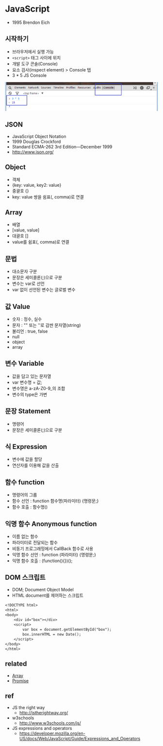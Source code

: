 # JavaScript

* 1995 Brendon Eich

## 시작하기
* 브라우저에서 실행 가능
* `<script>` 태그 사이에 위치
* 개발 도구 콘솔(Console)
* 요소 검사(inspect element) > Console 탭
* 3 * 5 JS Console

<img src="images/js01-console.png" alt="JS Console">

## JSON
* JavaScript Object Notation
* 1999 Douglas Crockford
* Standard ECMA-262 3rd Edition—December 1999
* http://www.json.org/

## Object
* 객체
* {key: value, key2: value}
* 중괄호 {}
* key: value 쌍을 쉼표(, comma)로 연결

## Array
* 배열
* [value, value]
* 대괄호 []
* value를 쉼표(, comma)로 연결

## 문법
* 대소문자 구분
* 문장은 세미콜론(;)으로 구분
* 변수는 var로 선언
* var 없이 선언된 변수는 글로벌 변수

## 값 Value
* 숫자 : 정수, 실수
* 문자 : "" 또는 ''로 감싼 문자열(string)
* 불리언 : true, false
* null
* object
* array

## 변수 Variable
* 값을 담고 있는 문자열
* var 변수명 = 값;
* 변수명은 a-zA-Z0-9_의 조합
* 변수의 type은 가변

## 문장 Statement
* 명령어
* 문장은 세미콜론(;)으로 구분

## 식 Expression
* 변수에 값을 할당
* 연산자를 이용해 값을 산출

## 함수 function
* 명령어의 그룹
* 함수 선언 : function 함수명(파라미터) {명령문;}
* 함수 호출 : 함수명()

## 익명 함수 Anonymous function
* 이름 없는 함수
* 파라미터로 전달되는 함수
* 비동기 프로그래밍에서 CallBack 함수로 사용
* 익명 함수 선언 : function (파라미터) {명령문;}
* 익명 함수 호출 : (function(){})();

## DOM 스크립트
* DOM; Document Object Model
* HTML document를 제어하는 스크립트

```
<!DOCTYPE html>
<html>
<body>
    <div id="box"></div>
    <script>
        var box = document.getElementById("box");
        box.innerHTML = new Date();
    </script>
</body>
</html>
```

## related
* [Array](/mib/js/array)
* [Promise](/mib/js/promise)


## ref
* JS the right way
  * http://jstherightway.org/
* w3schools
  * http://www.w3schools.com/js/
* JS expressions and operators
  * https://developer.mozilla.org/en-US/docs/Web/JavaScript/Guide/Expressions_and_Operators
